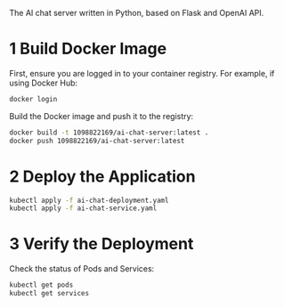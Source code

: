 The AI chat server written in Python, based on Flask and OpenAI API.

# 1 Build Docker Image
First, ensure you are logged in to your container registry. For example, if using Docker Hub:

```sh
docker login
```

Build the Docker image and push it to the registry:

```sh
docker build -t 1098822169/ai-chat-server:latest .
docker push 1098822169/ai-chat-server:latest
```

# 2 Deploy the Application
```sh
kubectl apply -f ai-chat-deployment.yaml
kubectl apply -f ai-chat-service.yaml
```


# 3 Verify the Deployment
Check the status of Pods and Services:

```sh
kubectl get pods
kubectl get services
```


